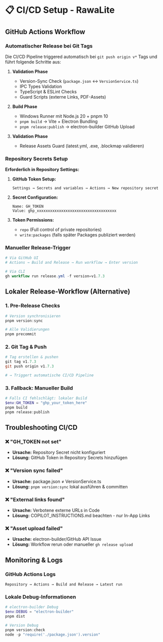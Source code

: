 # 📋 CI/CD Setup - RawaLite

## GitHub Actions Workflow

### Automatischer Release bei Git Tags

Die CI/CD Pipeline triggered automatisch bei `git push origin v*` Tags und führt folgende Schritte aus:

1. **Validation Phase**
   - Version-Sync Check (`package.json` ↔ `VersionService.ts`)
   - IPC Types Validation
   - TypeScript & ESLint Checks
   - Guard Scripts (externe Links, PDF-Assets)

2. **Build Phase**
   - Windows Runner mit Node.js 20 + pnpm 10
   - `pnpm build` → Vite + Electron Bundling
   - `pnpm release:publish` → electron-builder GitHub Upload

3. **Validation Phase**
   - Release Assets Guard (latest.yml, .exe, .blockmap validieren)

### Repository Secrets Setup

**Erforderlich in Repository Settings:**

1. **GitHub Token Setup:**
   ```
   Settings → Secrets and variables → Actions → New repository secret
   ```

2. **Secret Configuration:**
   ```
   Name: GH_TOKEN
   Value: ghp_xxxxxxxxxxxxxxxxxxxxxxxxxxxxxxxxxxxx
   ```

3. **Token Permissions:** 
   - `repo` (Full control of private repositories)
   - `write:packages` (falls später Packages publiziert werden)

### Manueller Release-Trigger

```powershell
# Via GitHub UI
# Actions → Build and Release → Run workflow → Enter version

# Via CLI
gh workflow run release.yml -f version=v1.7.3
```

## Lokaler Release-Workflow (Alternative)

### 1. Pre-Release Checks
```powershell
# Version synchronisieren
pnpm version:sync

# Alle Validierungen
pnpm precommit
```

### 2. Git Tag & Push
```powershell
# Tag erstellen & pushen
git tag v1.7.3
git push origin v1.7.3

# → Triggert automatische CI/CD Pipeline
```

### 3. Fallback: Manueller Build
```powershell
# Falls CI fehlschlägt: lokaler Build
$env:GH_TOKEN = "ghp_your_token_here"
pnpm build
pnpm release:publish
```

## Troubleshooting CI/CD

### ❌ "GH_TOKEN not set"
- **Ursache:** Repository Secret nicht konfiguriert
- **Lösung:** GitHub Token in Repository Secrets hinzufügen

### ❌ "Version sync failed"
- **Ursache:** package.json ≠ VersionService.ts
- **Lösung:** `pnpm version:sync` lokal ausführen & committen

### ❌ "External links found"
- **Ursache:** Verbotene externe URLs in Code
- **Lösung:** COPILOT_INSTRUCTIONS.md beachten - nur In-App Links

### ❌ "Asset upload failed"
- **Ursache:** electron-builder/GitHub API Issue
- **Lösung:** Workflow rerun oder manueller `gh release upload`

## Monitoring & Logs

### GitHub Actions Logs
```
Repository → Actions → Build and Release → Latest run
```

### Lokale Debug-Informationen
```powershell
# electron-builder Debug
$env:DEBUG = "electron-builder"
pnpm dist

# Version Debug
pnpm version:check
node -p "require('./package.json').version"
```